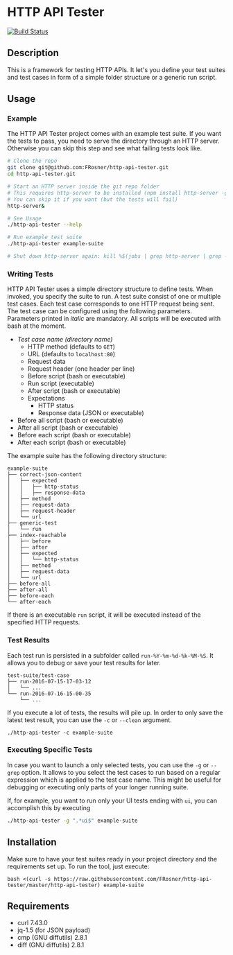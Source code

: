 # HTTP API Tester

[![Build Status](https://travis-ci.org/FRosner/http-api-tester.svg?branch=master)](https://travis-ci.org/FRosner/http-api-tester)

## Description

This is a framework for testing HTTP APIs. It let's you define your test suites and test cases in form of a simple folder structure or a generic run script.

## Usage

### Example

The HTTP API Tester project comes with an example test suite.
If you want the tests to pass, you need to serve the directory through an HTTP server.
Otherwise you can skip this step and see what failing tests look like.

```sh
# Clone the repo
git clone git@github.com:FRosner/http-api-tester.git
cd http-api-tester.git

# Start an HTTP server inside the git repo folder
# This requires http-server to be installed (npm install http-server -g)
# You can skip it if you want (but the tests will fail)
http-server&

# See Usage
./http-api-tester --help

# Run example test suite
./http-api-tester example-suite

# Shut down http-server again: kill %$(jobs | grep http-server | grep -Po '\d+')
```

### Writing Tests

HTTP API Tester uses a simple directory structure to define tests.
When invoked, you specify the suite to run.
A test suite consist of one or multiple test cases.
Each test case corresponds to one HTTP request being sent.
The test case can be configured using the following parameters.
Parameters printed in _italic_ are mandatory.
All scripts will be executed with bash at the moment.

- _Test case name (directory name)_
  - HTTP method (defaults to `GET`)
  - URL (defaults to `localhost:80`)
  - Request data
  - Request header (one header per line)
  - Before script (bash or executable)
  - Run script (executable)
  - After script (bash or executable)
  - Expectations
    - HTTP status
    - Response data (JSON or executable)
- Before all script (bash or executable)
- After all script (bash or executable)
- Before each script (bash or executable)
- After each script (bash or executable)

The example suite has the following directory structure:

```
example-suite
├── correct-json-content
│   ├── expected
│   │   ├── http-status
│   │   ├── response-data
│   ├── method
│   ├── request-data
│   ├── request-header
│   └── url
├── generic-test
│   └── run
├── index-reachable
│   ├── before
│   ├── after
│   ├── expected
│   │   └── http-status
│   ├── method
│   ├── request-data
│   └── url
├── before-all
├── after-all
├── before-each
└── after-each
```

If there is an executable `run` script, it will be executed instead of the specified HTTP requests.

### Test Results

Each test run is persisted in a subfolder called `run-%Y-%m-%d-%k-%M-%S`.
It allows you to debug or save your test results for later.

```
test-suite/test-case
├── run-2016-07-15-17-03-12
│   └── ...
└── run-2016-07-16-15-00-35
    └── ...
```

If you execute a lot of tests, the results will pile up. In order to only save the latest test result, you can use the `-c` or `--clean` argument.

```
./http-api-tester -c example-suite
```

### Executing Specific Tests

In case you want to launch a only selected tests, you can use the `-g` or `--grep` option.
It allows to you select the test cases to run based on a regular expression which is applied to the test case name.
This might be useful for debugging or executing only parts of your longer running suite.

If, for example, you want to run only your UI tests ending with `ui`, you can accomplish this by executing

```sh
./http-api-tester -g ".*ui$" example-suite
```

## Installation

Make sure to have your test suites ready in your project directory and the requirements set up. To run the tool, just execute:

```
bash <(curl -s https://raw.githubusercontent.com/FRosner/http-api-tester/master/http-api-tester) example-suite
```

## Requirements
- curl 7.43.0
- jq-1.5 (for JSON payload)
- cmp (GNU diffutils) 2.8.1
- diff (GNU diffutils) 2.8.1
